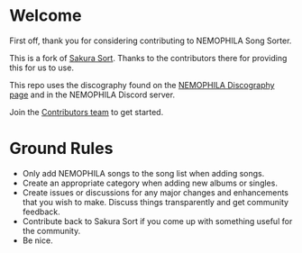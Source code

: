 # Welcome

First off, thank you for considering contributing to NEMOPHILA Song Sorter.

This is a fork of [Sakura Sort](https://github.com/sakurasort/sakurasort.github.io). Thanks to the contributors there for providing this for us to use.

This repo uses the discography found on the [NEMOPHILA Discography page](https://nemophila.tokyo/en/discography/) and in the NEMOPHILA Discord server.

Join the [Contributors team](https://github.com/orgs/nemophilasort/teams/contributors) to get started.

# Ground Rules

* Only add NEMOPHILA songs to the song list when adding songs.
* Create an appropriate category when adding new albums or singles.
* Create issues or discussions for any major changes and enhancements that you wish to make. Discuss things transparently and get community feedback.
* Contribute back to Sakura Sort if you come up with something useful for the community.
* Be nice.

